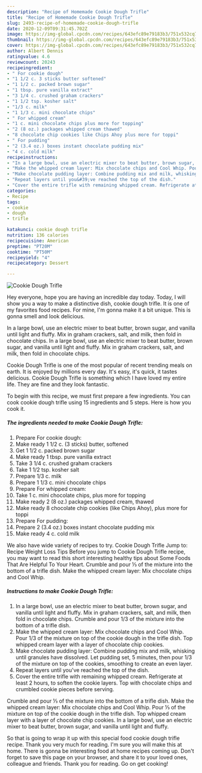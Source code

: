 ```yaml
---
description: "Recipe of Homemade Cookie Dough Trifle"
title: "Recipe of Homemade Cookie Dough Trifle"
slug: 2493-recipe-of-homemade-cookie-dough-trifle
date: 2020-12-09T09:31:45.702Z
image: https://img-global.cpcdn.com/recipes/643efc89e79183b3/751x532cq70/cookie-dough-trifle-recipe-main-photo.jpg
thumbnail: https://img-global.cpcdn.com/recipes/643efc89e79183b3/751x532cq70/cookie-dough-trifle-recipe-main-photo.jpg
cover: https://img-global.cpcdn.com/recipes/643efc89e79183b3/751x532cq70/cookie-dough-trifle-recipe-main-photo.jpg
author: Albert Dennis
ratingvalue: 4.6
reviewcount: 20243
recipeingredient:
- " For cookie dough"
- "1 1/2 c. 3 sticks butter softened"
- "1 1/2 c. packed brown sugar"
- "1 tbsp. pure vanilla extract"
- "3 1/4 c. crushed graham crackers"
- "1 1/2 tsp. kosher salt"
- "1/3 c. milk"
- "1 1/3 c. mini chocolate chips"
- " For whipped cream"
- "1 c. mini chocolate chips plus more for topping"
- "2 (8 oz.) packages whipped cream thawed"
- "8 chocolate chip cookies like Chips Ahoy plus more for toppi"
- " For pudding"
- "2 (3.4 oz.) boxes instant chocolate pudding mix"
- "4 c. cold milk"
recipeinstructions:
- "In a large bowl, use an electric mixer to beat butter, brown sugar, and vanilla until light and fluffy. Mix in graham crackers, salt, and milk, then fold in chocolate chips. Crumble and pour 1/3 of the mixture into the bottom of a trifle dish."
- "Make the whipped cream layer: Mix chocolate chips and Cool Whip. Pour 1/3 of the mixture on top of the cookie dough in the trifle dish. Top whipped cream layer with a layer of chocolate chip cookies."
- "Make chocolate pudding layer: Combine pudding mix and milk, whisking until granules have dissolved. Let pudding set, 5 minutes, then pour 1/3 of the mixture on top of the cookies, smoothing to create an even layer."
- "Repeat layers until you&#39;ve reached the top of the dish."
- "Cover the entire trifle with remaining whipped cream. Refrigerate at least 2 hours, to soften the cookie layers. Top with chocolate chips and crumbled cookie pieces before serving."
categories:
- Recipe
tags:
- cookie
- dough
- trifle

katakunci: cookie dough trifle 
nutrition: 136 calories
recipecuisine: American
preptime: "PT20M"
cooktime: "PT50M"
recipeyield: "4"
recipecategory: Dessert

---
```



![Cookie Dough Trifle](https://img-global.cpcdn.com/recipes/643efc89e79183b3/751x532cq70/cookie-dough-trifle-recipe-main-photo.jpg)

Hey everyone, hope you are having an incredible day today. Today, I will show you a way to make a distinctive dish, cookie dough trifle. It is one of my favorites food recipes. For mine, I'm gonna make it a bit unique. This is gonna smell and look delicious.

In a large bowl, use an electric mixer to beat butter, brown sugar, and vanilla until light and fluffy. Mix in graham crackers, salt, and milk, then fold in chocolate chips. In a large bowl, use an electric mixer to beat butter, brown sugar, and vanilla until light and fluffy. Mix in graham crackers, salt, and milk, then fold in chocolate chips.

Cookie Dough Trifle is one of the most popular of recent trending meals on earth. It is enjoyed by millions every day. It's easy, it's quick, it tastes delicious. Cookie Dough Trifle is something which I have loved my entire life. They are fine and they look fantastic.


To begin with this recipe, we must first prepare a few ingredients. You can cook cookie dough trifle using 15 ingredients and 5 steps. Here is how you cook it.

<!--inarticleads1-->

##### The ingredients needed to make Cookie Dough Trifle:

1. Prepare  For cookie dough:
1. Make ready 1 1/2 c. (3 sticks) butter, softened
1. Get 1 1/2 c. packed brown sugar
1. Make ready 1 tbsp. pure vanilla extract
1. Take 3 1/4 c. crushed graham crackers
1. Take 1 1/2 tsp. kosher salt
1. Prepare 1/3 c. milk
1. Prepare 1 1/3 c. mini chocolate chips
1. Prepare  For whipped cream:
1. Take 1 c. mini chocolate chips, plus more for topping
1. Make ready 2 (8 oz.) packages whipped cream, thawed
1. Make ready 8 chocolate chip cookies (like Chips Ahoy), plus more for toppi
1. Prepare  For pudding:
1. Prepare 2 (3.4 oz.) boxes instant chocolate pudding mix
1. Make ready 4 c. cold milk


We also have wide variety of recipes to try. Cookie Dough Trifle Jump to: Recipe Weight Loss Tips Before you jump to Cookie Dough Trifle recipe, you may want to read this short interesting healthy tips about Some Foods That Are Helpful To Your Heart. Crumble and pour ⅓ of the mixture into the bottom of a trifle dish. Make the whipped cream layer: Mix chocolate chips and Cool Whip. 

<!--inarticleads2-->

##### Instructions to make Cookie Dough Trifle:

1. In a large bowl, use an electric mixer to beat butter, brown sugar, and vanilla until light and fluffy. Mix in graham crackers, salt, and milk, then fold in chocolate chips. Crumble and pour 1/3 of the mixture into the bottom of a trifle dish.
1. Make the whipped cream layer: Mix chocolate chips and Cool Whip. Pour 1/3 of the mixture on top of the cookie dough in the trifle dish. Top whipped cream layer with a layer of chocolate chip cookies.
1. Make chocolate pudding layer: Combine pudding mix and milk, whisking until granules have dissolved. Let pudding set, 5 minutes, then pour 1/3 of the mixture on top of the cookies, smoothing to create an even layer.
1. Repeat layers until you&#39;ve reached the top of the dish.
1. Cover the entire trifle with remaining whipped cream. Refrigerate at least 2 hours, to soften the cookie layers. Top with chocolate chips and crumbled cookie pieces before serving.


Crumble and pour ⅓ of the mixture into the bottom of a trifle dish. Make the whipped cream layer: Mix chocolate chips and Cool Whip. Pour ⅓ of the mixture on top of the cookie dough in the trifle dish. Top whipped cream layer with a layer of chocolate chip cookies. In a large bowl, use an electric mixer to beat butter, brown sugar, and vanilla until light and fluffy. 

So that is going to wrap it up with this special food cookie dough trifle recipe. Thank you very much for reading. I'm sure you will make this at home. There is gonna be interesting food at home recipes coming up. Don't forget to save this page on your browser, and share it to your loved ones, colleague and friends. Thank you for reading. Go on get cooking!
